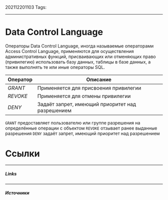 202112201103
Tags:
___
# Data Control Language
Операторы Data Control Language, иногда называемые операторами Access Control Language, применяются для осуществления административных функций, присваивающих или отменяющих право (привилегию) использовать базу данных, таблицы в базе данных, а также выполнять те или иные операторы SQL.


| **Оператор** | **Описание**                          |
| ------------ | ------------------------------------- |
| *GRANT*      | Применяется для присвоения привилегии |
| *REVOKE*     | Применяется для отмены привилегии     |
| *DENY*       | Задаёт запрет, имеющий приоритет над разрешением                                    |



`GRANT` предоставляет пользователю или группе разрешения на определённые операции с объектом
`REVOKE` отзывает ранее выданные разрешения
`DENY` задаёт запрет, имеющий приоритет над разрешением




# Ссылки
___
##### Links


---
##### Источники
